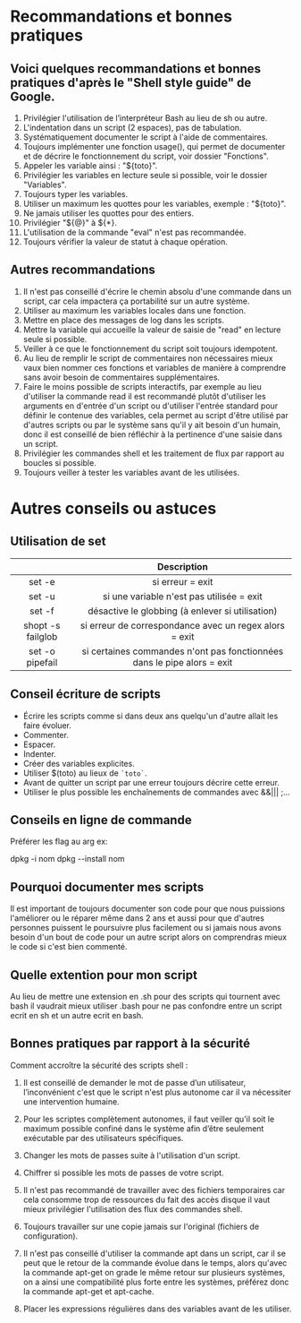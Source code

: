 # Recommandations et bonnes pratiques

## Voici quelques recommandations et bonnes pratiques d'après le "Shell style guide" de Google.

1. Privilégier l'utilisation de l’interpréteur Bash au lieu de sh ou autre.
2. L'indentation dans un script (2 espaces), pas de tabulation.
3. Systématiquement documenter le script à l'aide de commentaires.
4. Toujours implémenter une fonction usage(), qui permet de documenter et de décrire le fonctionnement du script, voir dossier "Fonctions".
5. Appeler les variable ainsi : "${toto}".
6. Privilégier les variables en lecture seule si possible, voir le dossier "Variables".
7. Toujours typer les variables.
8. Utiliser un maximum les quottes pour les variables, exemple : "${toto}".
9. Ne jamais utiliser les quottes pour des entiers.
10. Privilégier "${@}" à ${*}.
11. L'utilisation de la commande "eval" n'est pas recommandée.
12. Toujours vérifier la valeur de statut à chaque opération.

## Autres recommandations

1. Il n'est pas conseillé d'écrire le chemin absolu d'une commande dans un script, car cela impactera ça portabilité sur un autre système.
2. Utiliser au maximum les variables locales dans une fonction.
3. Mettre en place des messages de log dans les scripts.
4. Mettre la variable qui accueille la valeur de saisie de "read" en lecture seule si possible.
5. Veiller à ce que le fonctionnement du script soit toujours idempotent.
6. Au lieu de remplir le script de commentaires non nécessaires mieux vaux bien nommer ces fonctions et variables de manière à comprendre sans avoir besoin de commentaires supplémentaires.
7. Faire le moins possible de scripts interactifs, par exemple au lieu d'utiliser la commande read il est recommandé plutôt d'utiliser les arguments en d'entrée d'un script ou d'utiliser l'entrée standard pour définir le contenue des variables, cela permet au script d'être utilisé par d'autres scripts ou par le système sans qu'il y ait besoin d'un humain, donc il est conseillé de bien réfléchir à la pertinence d'une saisie dans un script.
8. Privilégier les commandes shell et les traitement de flux par rapport au boucles si possible.
9. Toujours veiller à tester les variables avant de les utilisées.

# Autres conseils ou astuces

## Utilisation de set 

| | Description |
|:--:|:--:|
| set -e | si erreur = exit |
| set -u | si une variable n'est pas utilisée = exit |
| set -f | désactive le globbing (à enlever si utilisation) |
| shopt -s failglob | si erreur de correspondance avec un regex alors = exit |
| set -o pipefail | si certaines commandes n'ont pas fonctionnées dans le pipe alors = exit  |

## Conseil écriture de scripts

* Écrire les scripts comme si dans deux ans quelqu'un d'autre allait les faire évoluer.
* Commenter.
* Espacer.
* Indenter.
* Créer des variables explicites. 
* Utiliser $(toto) au lieux de ``` `toto` ```.
* Avant de quitter un script par une erreur toujours décrire cette erreur.
* Utiliser le plus possible les enchaînements de commandes avec &&||| ;...

## Conseils en ligne de commande 

Préférer les flag au arg
ex:

dpkg -i nom
dpkg --install nom

## Pourquoi documenter mes scripts

Il est important de toujours documenter son code pour que nous puissions l'améliorer ou le réparer même dans 2 ans et aussi pour que d'autres personnes puissent le poursuivre plus facilement ou si jamais nous avons besoin d'un bout de code pour un autre script alors on comprendras mieux le code si c'est bien commenté.

## Quelle extention pour mon script
Au lieu de mettre une extension en .sh pour des scripts qui tournent avec bash il vaudrait mieux utiliser .bash pour ne pas confondre entre un script ecrit en sh et un autre ecrit en bash.

## Bonnes pratiques par rapport à la sécurité

Comment accroître la sécurité des scripts shell :

1. Il est conseillé de demander le mot de passe d’un utilisateur, l’inconvénient c'est que le script n'est plus autonome car il va nécessiter une intervention humaine.
2. Pour les scriptes complètement autonomes, il faut veiller qu'il soit le maximum possible confiné dans le système afin d’être seulement exécutable par des utilisateurs spécifiques.
3. Changer les mots de passes suite à l'utilisation d'un script.
4. Chiffrer si possible les mots de passes de votre script.
 
10. Il n'est pas recommandé de travailler avec des fichiers temporaires car cela consomme trop de ressources du fait des accès disque il vaut mieux privilégier l'utilisation des flux des commandes shell.
11. Toujours travailler sur une copie jamais sur l'original (fichiers de configuration). 
12. Il n'est pas conseillé d'utiliser la commande apt dans un script, car il se peut que le retour de la commande évolue dans le temps, alors qu'avec la commande apt-get on grade le même retour sur plusieurs systèmes, on a ainsi une compatibilité plus forte entre les systèmes, préférez donc la commande apt-get et apt-cache.
13. Placer les expressions régulières dans des variables avant de les utiliser.
